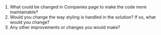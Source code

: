 1. What could be changed in Companies page to make the code more maintainable?
2. Would you change the way styling is handled in the solution? If so, what would you change?
3. Any other improvements or changes you would make?